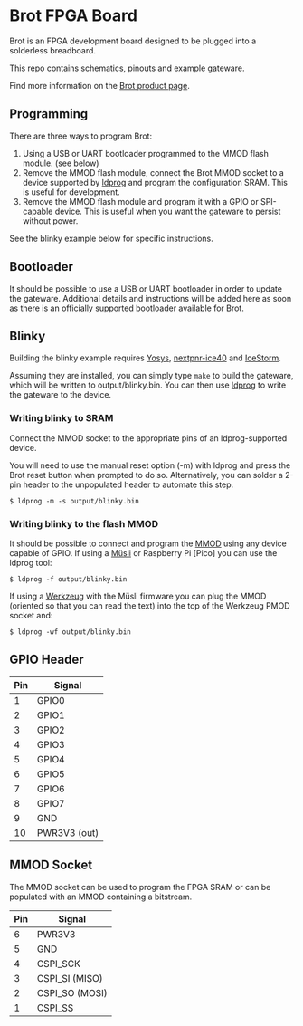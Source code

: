 # Brot FPGA Board

Brot is an FPGA development board designed to be plugged into a solderless breadboard.

This repo contains schematics, pinouts and example gateware.

Find more information on the [Brot product page](https://machdyne.com/product/brot-fpga-board/).

## Programming

There are three ways to program Brot:

1. Using a USB or UART bootloader programmed to the MMOD flash module. (see below)
2. Remove the MMOD flash module, connect the Brot MMOD socket to a device supported by [ldprog](https://github.com/machdyne/ldprog) and program the configuration SRAM. This is useful for development. 
3. Remove the MMOD flash module and program it with a GPIO or SPI-capable device. This is useful when you want the gateware to persist without power.

See the blinky example below for specific instructions.

## Bootloader

It should be possible to use a USB or UART bootloader in order to update the gateware. Additional details and instructions will be added here as soon as there is an officially supported bootloader available for Brot.

## Blinky 

Building the blinky example requires [Yosys](https://github.com/YosysHQ/yosys), [nextpnr-ice40](https://github.com/YosysHQ/nextpnr) and [IceStorm](https://github.com/YosysHQ/icestorm).

Assuming they are installed, you can simply type `make` to build the gateware, which will be written to output/blinky.bin. You can then use [ldprog](https://github.com/machdyne/ldprog) to write the gateware to the device.

### Writing blinky to SRAM

Connect the MMOD socket to the appropriate pins of an ldprog-supported device.

You will need to use the manual reset option (-m) with ldprog and press the Brot reset button when prompted to do so. Alternatively, you can solder a 2-pin header to the unpopulated header to automate this step.

```
$ ldprog -m -s output/blinky.bin
```

### Writing blinky to the flash MMOD

It should be possible to connect and program the [MMOD](https://github.com/machdyne/mmod) using any device capable of GPIO. If using a [Müsli](https://github.com/machdyne/musli) or Raspberry Pi [Pico] you can use the ldprog tool:

```
$ ldprog -f output/blinky.bin
```

If using a [Werkzeug](https://machdyne.com/product/werkzeug-multi-tool) with the Müsli firmware you can plug the MMOD (oriented so that you can read the text) into the top of the Werkzeug PMOD socket and:

```
$ ldprog -wf output/blinky.bin
```

## GPIO Header

| Pin | Signal |
| --- | ------ |
| 1 | GPIO0 |
| 2 | GPIO1 |
| 3 | GPIO2 |
| 4 | GPIO3 |
| 5 | GPIO4 |
| 6 | GPIO5 |
| 7 | GPIO6 |
| 8 | GPIO7 |
| 9 | GND |
| 10 | PWR3V3 (out) |

## MMOD Socket

The MMOD socket can be used to program the FPGA SRAM or can be populated with
an MMOD containing a bitstream.

| Pin | Signal |
| --- | ------ |
| 6 | PWR3V3 |
| 5 | GND |
| 4 | CSPI\_SCK |
| 3 | CSPI\_SI (MISO) |
| 2 | CSPI\_SO (MOSI) |
| 1 | CSPI\_SS |
